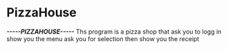 # PizzaHouse
***-----PIZZAHOUSE-----***
 Ths program is a pizza shop
 that ask you to logg in
 show you the menu
 ask you for selection
 then show you the receipt
